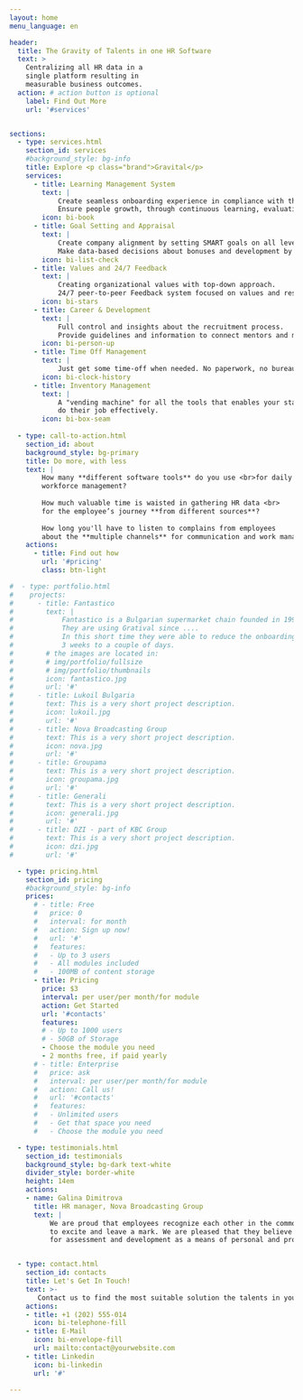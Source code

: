 ```yaml
---
layout: home
menu_language: en

header:
  title: The Gravity of Talents in one HR Software
  text: >
    Centralizing all HR data in a 
    single platform resulting in 
    measurable business outcomes.
  action: # action button is optional
    label: Find Out More
    url: '#services'


sections:
  - type: services.html
    section_id: services
    #background_style: bg-info
    title: Explore <p class="brand">Gravital</p>
    services:
      - title: Learning Management System
        text: |
            Create seamless onboarding experience in compliance with the law.
            Ensure people growth, through continuous learning, evaluation and progress tracking.
        icon: bi-book
      - title: Goal Setting and Appraisal
        text: |
            Create company alignment by setting SMART goals on all levels with insighfull statistics.
            Make data-based decisions about bonuses and development by using regular appraisal campains.
        icon: bi-list-check
      - title: Values and 24/7 Feedback
        text: |
            Creating organizational values with top-down approach.
            24/7 peer-to-peer Feedback system focused on values and responsibilites.
        icon: bi-stars
      - title: Career & Development
        text: |
            Full control and insights about the recruitment process.
            Provide guidelines and information to connect mentors and mentees.
        icon: bi-person-up
      - title: Time Off Management
        text: |
            Just get some time-off when needed. No paperwork, no bureaucracy!
        icon: bi-clock-history
      - title: Inventory Management
        text: |
            A "vending machine" for all the tools that enables your staff to simlpy
            do their job effectively.
        icon: bi-box-seam
  
  - type: call-to-action.html
    section_id: about
    background_style: bg-primary
    title: Do more, with less
    text: |
        How many **different software tools** do you use <br>for daily
        workforce management?
        
        How much valuable time is waisted in gathering HR data <br>
        for the employee’s journey **from different sources**?
        
        How long you'll have to listen to complains from employees 
        about the **multiple channels** for communication and work management?
    actions:
      - title: Find out how
        url: '#pricing'
        class: btn-light

#  - type: portfolio.html
#    projects:
#      - title: Fantastico
#        text: |
#            Fantastico is a Bulgarian supermarket chain founded in 1991.
#            They are using Gratival since ....
#            In this short time they were able to reduce the onboarding time from
#            3 weeks to a couple of days.
#        # the images are located in:
#        # img/portfolio/fullsize
#        # img/portfolio/thumbnails
#        icon: fantastico.jpg
#        url: '#'
#      - title: Lukoil Bulgaria
#        text: This is a very short project description.
#        icon: lukoil.jpg
#        url: '#'
#      - title: Nova Broadcasting Group
#        text: This is a very short project description.
#        icon: nova.jpg
#        url: '#'
#      - title: Groupama
#        text: This is a very short project description.
#        icon: groupama.jpg
#        url: '#'
#      - title: Generali
#        text: This is a very short project description.
#        icon: generali.jpg
#        url: '#'
#      - title: DZI - part of KBC Group
#        text: This is a very short project description.
#        icon: dzi.jpg
#        url: '#'

  - type: pricing.html
    section_id: pricing
    #background_style: bg-info
    prices:
      # - title: Free
      #   price: 0
      #   interval: for month
      #   action: Sign up now!
      #   url: '#'
      #   features:
      #   - Up to 3 users
      #   - All modules included
      #   - 100MB of content storage
      - title: Pricing
        price: $3
        interval: per user/per month/for module
        action: Get Started
        url: '#contacts'
        features:
        # - Up to 1000 users
        # - 50GB of Storage
        - Choose the module you need
        - 2 months free, if paid yearly
      # - title: Enterprise
      #   price: ask
      #   interval: per user/per month/for module
      #   action: Call us!
      #   url: '#contacts'
      #   features:
      #   - Unlimited users
      #   - Get that space you need
      #   - Choose the module you need

  - type: testimonials.html
    section_id: testimonials
    background_style: bg-dark text-white
    divider_style: border-white
    height: 14em
    actions:
    - name: Galina Dimitrova
      title: HR manager, Nova Broadcasting Group
      text: |
          We are proud that employees recognize each other in the common mission of creating inspiration,
          to excite and leave a mark. We are pleased that they believe in the meaning of the system
          for assessment and development as a means of personal and professional development.


  - type: contact.html
    section_id: contacts
    title: Let's Get In Touch!
    text: >-
       Contact us to find the most suitable solution the talents in your organization!
    actions:
    - title: +1 (202) 555-014
      icon: bi-telephone-fill
    - title: E-Mail
      icon: bi-envelope-fill
      url: mailto:contact@yourwebsite.com
    - title: Linkedin
      icon: bi-linkedin
      url: '#'

---
```

